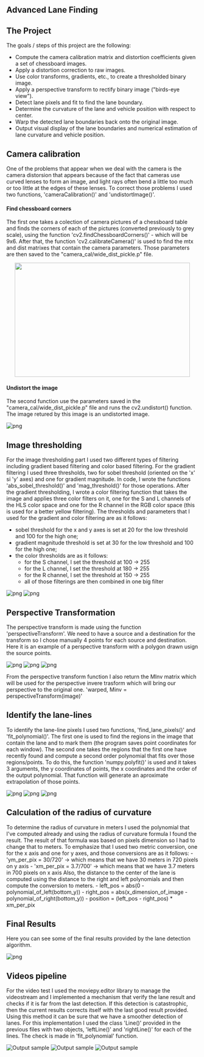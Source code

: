 ## Advanced Lane Finding

The Project
---

The goals / steps of this project are the following:

* Compute the camera calibration matrix and distortion coefficients given a set of chessboard images.
* Apply a distortion correction to raw images.
* Use color transforms, gradients, etc., to create a thresholded binary image.
* Apply a perspective transform to rectify binary image ("birds-eye view").
* Detect lane pixels and fit to find the lane boundary.
* Determine the curvature of the lane and vehicle position with respect to center.
* Warp the detected lane boundaries back onto the original image.
* Output visual display of the lane boundaries and numerical estimation of lane curvature and vehicle position.



## Camera calibration

One of the problems that appear when we deal with the camera is the camera distorsion that appears because of the fact that cameras use curved lenses to form an image, and light rays often bend a little too much or too little at the edges of these lenses. 
To correct those problems I used two functions, 'cameraCalibration()' and 'undistortImage()'.

#### Find chessboard corners
The first one takes a colection of camera pictures of a chessboard table and finds the corners of each of the pictures (converted previously to grey scale), using the function 'cv2.findChessboardCorners()' - which will be 9x6. After that, the function 'cv2.calibrateCamera()' is used to find the mtx and dist matrixes that contain the camera parameters.
Those parameters are then saved to the "camera_cal/wide_dist_pickle.p" file.

<p align="center">
  <img width="460" height="300" src="readme_images/chessboard_corners.png">
</p>

#### Undistort the image
The second function use the parameters saved in the "camera_cal/wide_dist_pickle.p" file and runs the cv2.undistort() function.
The image retured by this image is an undistorted image.

![png](readme_images/undistort.png)



## Image thresholding

For the image thresholding part I used two different types of filtering including gradient based filtering and color based filtering. 
For the gradient filtering I used three thresholds, two for sobel threshold (oriented on the 'x' si 'y' axes) and one for gradient magnitude. In code, I wrote the functions 'abs_sobel_threshold()' and 'mag_threshold()' for those operations.
After the gradient thresholding, I wrote a color filtering function that takes the image and applies three color filters on it, one for the S and L channels of the HLS color space and one for the R channel in the RGB color space (this is used for a better yellow filtering).
The thresholds and parameters that I used for the gradient and color filtering are as it follows:
- sobel threshold for the x and y axes is set at 20 for the low threshold and 100 for the high one;
- gradient magnitude threshold is set at 30 for the low threshold and 100 for the high one;
- the color thresholds are as it follows:
    - for the S channel, I set the threshold at 100 -> 255
    - for the L channel, I set the threshold at 180 -> 255
    - for the R channel, I set the threshold at 150 -> 255
    - all of those filterings are then combined in one big filter
    
![png](readme_images/original_warped_image.png)
![png](readme_images/thresholding.png)

## Perspective Transformation

The perspective transform is made using the function 'perspectiveTransform'.
We need to have a source and a destination for the transform so I chose manually 4 points for each source and destination. Here it is an example of a perspective transform with a polygon drawn usign the source points.

![png](readme_images/perspective_source_poly.png)
![png](readme_images/perspective_dest_poly.png)
![png](readme_images/perspective_transform.png)

From the perspective transform function I also return the MInv matrix which will be used for the perspective invere trasform which will bring our perspective to the original one.
'warped, Minv = perspectiveTransform(image)'

## Identify the lane-lines

To identify the lane-line pixels I used two functions, 'find_lane_pixels()' and 'fit_polynomial()'. 
The first one is used to find the regions in the image that contain the lane and to mark them (the program saves point coordinates for each window). The second one takes the regions that the first one have recently found and compute a second order polynomial that fits over those regions/points. To do this, the function 'numpy.polyfit()' is used and it takes 3 arguments, the y coordinates of points, the x coordinates and the order of the output polynomial. That function will generate an aproximate extrapolation of those points.

![png](readme_images/sliding_window.png)
![png](readme_images/polynomial_fit.png)
![png](readme_images/area_between_poly.png)

## Calculation of the radius of curvature

To determine the radius of curvature in meters I used the polynomial that I've computed already and using the radius of curvature formula I found the result. The result of that formula was based on pixels dimension so I had to change that to meters. To emphasize that I used two metric conversion, one for the x axis and one for y axes, and those conversions are as it follows:
    - 'ym_per_pix = 30/720'  -> which means that we have 30 meters in 720 pixels on y axis
    - 'xm_per_pix = 3.7/700' -> which means that we have 3.7 meters in 700 pixels on x axis
Also, the distance to the center of the lane is computed using the distance to the right and left polynomials and then compute the conversion to meters.
    - left_pos = abs(0 - polynomial_of_left(bottom_y))
    - right_pos = abs(x_dimension_of_image - polynomial_of_right(bottom_y))
    - position = (left_pos - right_pos) * xm_per_pix

## Final Results

Here you can see some of the final results provided by the lane detection algorithm. 

![png](readme_images/final_results.png)

## Videos pipeline

For the video test I used the moviepy.editor library to manage the videostream and I implemented a mechanism that verify the lane result and checks if it is far from the last detection. If this detection is catastrophic, then the current results corrects itself with the last good result provided. Using this method it can be sure that we have a smoother detection of lanes.
For this implementation I used the class 'Line()' provided in the previous files with two objects, 'leftLine()' and 'rightLine()' for each of the lines. The check is made in 'fit_polynomial' function.

![Output sample](readme_images/gif1.gif)
![Output sample](readme_images/gif2.gif)
![Output sample](readme_images/gif3.gif)




